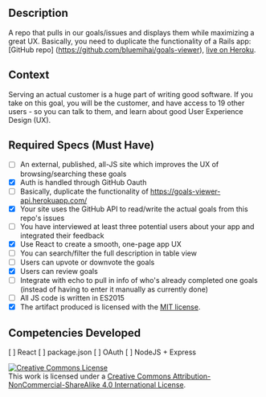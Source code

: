 ## Description

A repo that pulls in our goals/issues and displays them while maximizing a great UX.
Basically, you need to duplicate the functionality of a Rails app: [GitHub repo] (https://github.com/bluemihai/goals-viewer), [live on Heroku](https://goals-viewer-api.herokuapp.com/).

## Context

Serving an actual customer is a huge part of writing good software.  If you take on this goal, you will be the customer, and have access to 19 other users - so you can talk to them, and learn about good User Experience Design (UX).

## Required Specs (Must Have)

- [ ] An external, published, all-JS site which improves the UX of browsing/searching these goals 
- [x] Auth is handled through GitHub Oauth
- [ ] Basically, duplicate the functionality of https://goals-viewer-api.herokuapp.com/
- [x] Your site uses the GitHub API to read/write the actual goals from this repo's issues
- [ ] You have interviewed at least three potential users about your app and integrated their feedback
- [x] Use React to create a smooth, one-page app UX
- [ ] You can search/filter the full description in table view
- [ ] Users can upvote or downvote the goals
- [x] Users can review goals
- [ ] Integrate with echo to pull in info of who's already completed one goals (instead of having to enter it manually as currently done)
- [ ] All JS code is written in ES2015
- [x] The artifact produced is licensed with the [MIT license][mit-license].

## Competencies Developed
[ ] React
[ ] package.json
[ ] OAuth
[ ] NodeJS + Express

<!-- LICENSE -->

<a rel="license" href="http://creativecommons.org/licenses/by-nc-sa/4.0/"><img alt="Creative Commons License" style="border-width:0" src="https://i.creativecommons.org/l/by-nc-sa/4.0/80x15.png" /></a>
<br />This work is licensed under a <a rel="license" href="http://creativecommons.org/licenses/by-nc-sa/4.0/">Creative Commons Attribution-NonCommercial-ShareAlike 4.0 International License</a>.

[mit-license]: https://opensource.org/licenses/MIT
